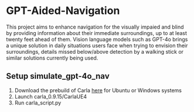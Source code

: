 # GPT-Aided-Navigation
This project aims to enhance navigation for the visually impaied and blind by providing information about their immediate surroundings, up to at least twenty feet ahead of them. Vision language models such as GPT-4o brings a unique solution in daily situations users face when trying to envision their surroundings, details missed below/above detection by a walking stick or similar solutions currently being used.

## Setup simulate_gpt-4o_nav
1. Download the prebuild of Carla [here](https://github.com/carla-simulator/carla/releases/tag/0.9.15/) for Ubuntu or Windows systems
2. Launch carla_0.9.15/CarlaUE4
3. Run carla_script.py
